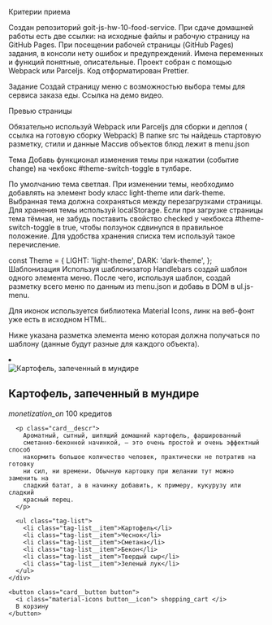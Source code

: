 Критерии приема

Создан репозиторий goit-js-hw-10-food-service. При сдаче домашней работы есть
две ссылки: на исходные файлы и рабочую страницу на GitHub Pages. При посещении
рабочей страницы (GitHub Pages) задания, в консоли нету ошибок и предупреждений.
Имена переменных и функций понятные, описательные. Проект собран с помощью
Webpack или Parceljs. Код отформатирован Prettier.

Задание Создай страницу меню с возможностью выбора темы для сервиса заказа еды.
Ссылка на демо видео.

Превью страницы

Обязательно используй Webpack или Parceljs для сборки и деплоя ( ссылка на
готовую сборку Webpack) В папке src ты найдешь стартовую разметку, стили и
данные Массив объектов блюд лежит в menu.json

Тема Добавь функционал изменения темы при нажатии (событие change) на чекбокс
#theme-switch-toggle в тулбаре.

По умолчанию тема светлая. При изменении темы, необходимо добавлять на элемент
body класс light-theme или dark-theme. Выбранная тема должна сохраняться между
перезагрузками страницы. Для хранения темы используй localStorage. Если при
загрузке страницы тема тёмная, не забудь поставить свойство checked у чекбокса
#theme-switch-toggle в true, чтобы ползунок сдвинулся в правильное положение.
Для удобства хранения списка тем используй такое перечисление.

const Theme = { LIGHT: 'light-theme', DARK: 'dark-theme', }; Шаблонизация
Используя шаблонизатор Handlebars создай шаблон одного элемента меню. После
чего, используя шаблон, создай разметку всего меню по данным из menu.json и
добавь в DOM в ul.js-menu.

Для иконок используется библиотека Material Icons, линк на веб-фонт уже есть в
исходном HTML.

Ниже указана разметка элемента меню которая должна получаться по шаблону (данные
будут разные для каждого объекта).

<li class="menu__item">
  <article class="card">
    <img
      src="https://s1.eda.ru/StaticContent/Photos/140812180013/140820212258/p_O.jpg"
      alt="Картофель, запеченный в мундире"
      class="card__image"
    />
    <div class="card__content">
      <h2 class="card__name">Картофель, запеченный в мундире</h2>
      <p class="card__price">
        <i class="material-icons"> monetization_on </i>
        100 кредитов
      </p>

      <p class="card__descr">
        Ароматный, сытный, шипящий домашний картофель, фаршированный
        сметанно-беконной начинкой, — это очень простой и очень эффектный способ
        накормить большое количество человек, практически не потратив на готовку
        ни сил, ни времени. Обычную картошку при желании тут можно заменить на
        сладкий батат, а в начинку добавить, к примеру, кукурузу или сладкий
        красный перец.
      </p>

      <ul class="tag-list">
        <li class="tag-list__item">Картофель</li>
        <li class="tag-list__item">Чеснок</li>
        <li class="tag-list__item">Сметана</li>
        <li class="tag-list__item">Бекон</li>
        <li class="tag-list__item">Твердый сыр</li>
        <li class="tag-list__item">Зеленый лук</li>
      </ul>
    </div>

    <button class="card__button button">
      <i class="material-icons button__icon"> shopping_cart </i>
      В корзину
    </button>

  </article>
</li>
